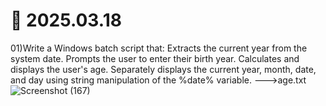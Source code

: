# 📆 2025.03.18
01)Write a Windows batch script that:
       Extracts the current year from the system date.
       Prompts the user to enter their birth year.
       Calculates and displays the user's age.
       Separately displays the current year, month, date, and day using string manipulation of the %date% variable. --->age.txt
![Screenshot (167)](https://github.com/user-attachments/assets/7d010b30-08a3-4481-84cc-b84138e635ad)
